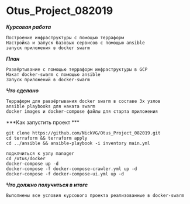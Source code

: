 # Otus_Project_082019

***Курсовая работа***

	Построение инфраструктуры с помощью терраформ
	Настройка и запуск базовых сервисов с помощью ansible
	запуск приложения в docker swarm

***План***

	Развёртывание с помощью терраформ инфраструктуры в GCP
	Накат docker-swarm с помощью ansible
	Запуск приложений в docker-swarm

***Что сделано***

	Терраформ для равзёртывания docker swarm в составе 3х узлов
	ansible playbooks для наката swarm
	docker images и docker-compose файлы для старта приложения

***Как запустить проект ***

	git clone https://github.com/NickVG/Otus_Project_082019.git
	cd terraform && terraform apply
	cd ../ansible && ansible-playbook -i inventory main.yml
	
	подклчиться к узлу manager
	cd /otus/docker
	docker-compose up -d
	docker-compose -f docker-compose-crawler.yml up -d
	docker-compose -f docker-compose-ui.yml up -d

***Что должно получиться в итоге***

	Выполнены все условия курсового проекта реализованные в docker-swarm

	
